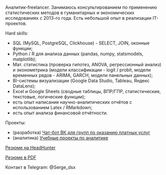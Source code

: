 Аналитик-freelancer. Занимаюсь консультированием по применению статистических методов в гуманитарных и экономических исследованиях с 2013-го года. 
Есть небольшой опыт в реализации IT-проектов. 

Hard skills:
* SQL (MySQL, PostgreSQL, Clickhouse) - SELECT, JOIN, оконные функции;
* Python / R для анализа данных (pandas, numpy, statsmodels, matplotlib);
* Мат. статистика (проверка гипотез, ANOVA, регрессионный анализ) и эконометрика (модели классификации - logit / probit, модели временных рядов - ARIMA, GARCH, модели панельных данных);
* BI-системы визуализации (Google Data Studio, Tableau, Яндекс DataLens);
* Excel и Google Sheets (сводные таблицы, ВПР/ГПР, статистические, текстовые, логические функции);
* есть опыт написания научно-аналитических отчётов с использованием Latex / RMarkdown;
* есть опыт анализа финансовой отчётности.

Проекты: 
- (разработка) [Чат-бот ВК для групп по оказанию платных услуг](https://github.com/SergeDSX/vk_demo_bot)
- (аналитика) [Учебные проекты по аналитике](https://github.com/SergeDSX/Educational_projects)

[Резюме на HeadHunter](https://spb.hh.ru/resume/7e7b618dff09b86c9e0039ed1f4b326d466b75)

[Резюме в PDF](https://disk.yandex.ru/i/Ym1_mYB9BOPC0w)

Контакт в Telegram: @Serge_dsx

<!---
SergeDSX/SergeDSX is a ✨ special ✨ repository because its `README.md` (this file) appears on your GitHub profile.
You can click the Preview link to take a look at your changes.

--->
